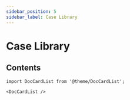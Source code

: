```yaml
---
sidebar_position: 5
sidebar_label: Case Library
---
```


# Case Library

## Contents

```mdx-code-block
import DocCardList from '@theme/DocCardList';

<DocCardList />
```
